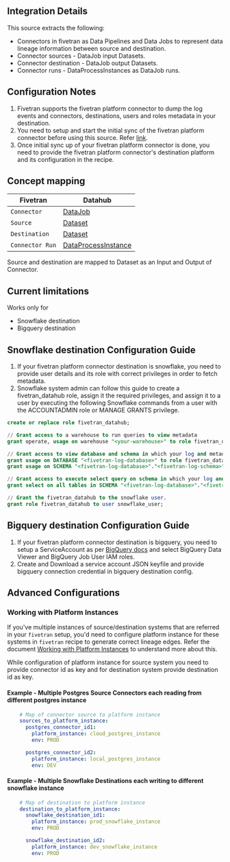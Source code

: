 ## Integration Details

This source extracts the following:

- Connectors in fivetran as Data Pipelines and Data Jobs to represent data lineage information between source and destination.
- Connector sources - DataJob input Datasets.
- Connector destination - DataJob output Datasets.
- Connector runs - DataProcessInstances as DataJob runs.

## Configuration Notes

1. Fivetran supports the fivetran platform connector to dump the log events and connectors, destinations, users and roles metadata in your destination.
2. You need to setup and start the initial sync of the fivetran platform connector before using this source. Refer [link](https://fivetran.com/docs/logs/fivetran-platform/setup-guide).
3. Once initial sync up of your fivetran platform connector is done, you need to provide the fivetran platform connector's destination platform and its configuration in the recipe.

## Concept mapping 

| Fivetran		   | Datahub												    |
|--------------------------|--------------------------------------------------------------------------------------------------------|
| `Connector`              | [DataJob](https://datahubproject.io/docs/generated/metamodel/entities/datajob/)       	            |
| `Source`                 | [Dataset](https://datahubproject.io/docs/generated/metamodel/entities/dataset/)                        |
| `Destination`            | [Dataset](https://datahubproject.io/docs/generated/metamodel/entities/dataset/)                        |
| `Connector Run`          | [DataProcessInstance](https://datahubproject.io/docs/generated/metamodel/entities/dataprocessinstance) |

Source and destination are mapped to Dataset as an Input and Output of Connector.

## Current limitations

Works only for

- Snowflake destination
- Bigquery destination

## Snowflake destination Configuration Guide
1. If your fivetran platform connector destination is snowflake, you need to provide user details and its role with correct privileges in order to fetch metadata.
2. Snowflake system admin can follow this guide to create a fivetran_datahub role, assign it the required privileges, and assign it to a user by executing the following Snowflake commands from a user with the ACCOUNTADMIN role or MANAGE GRANTS privilege.

```sql
create or replace role fivetran_datahub;

// Grant access to a warehouse to run queries to view metadata
grant operate, usage on warehouse "<your-warehouse>" to role fivetran_datahub;

// Grant access to view database and schema in which your log and metadata tables exist
grant usage on DATABASE "<fivetran-log-database>" to role fivetran_datahub;
grant usage on SCHEMA "<fivetran-log-database>"."<fivetran-log-schema>" to role fivetran_datahub;

// Grant access to execute select query on schema in which your log and metadata tables exist
grant select on all tables in SCHEMA "<fivetran-log-database>"."<fivetran-log-schema>" to role fivetran_datahub;

// Grant the fivetran_datahub to the snowflake user.
grant role fivetran_datahub to user snowflake_user;
```

## Bigquery destination Configuration Guide
1. If your fivetran platform connector destination is bigquery, you need to setup a ServiceAccount as per [BigQuery docs](https://cloud.google.com/iam/docs/creating-managing-service-accounts#iam-service-accounts-create-console) and select BigQuery Data Viewer and BigQuery Job User IAM roles. 
2. Create and Download a service account JSON keyfile and provide bigquery connection credential in bigquery destination config.

## Advanced Configurations

### Working with Platform Instances
If you've multiple instances of source/destination systems that are referred in your `fivetran` setup, you'd need to configure platform instance for these systems in `fivetran` recipe to generate correct lineage edges. Refer the document [Working with Platform Instances](https://datahubproject.io/docs/platform-instances) to understand more about this.

While configuration of platform instance for source system you need to provide connector id as key and for destination system provide destination id as key.

#### Example - Multiple Postgres Source Connectors each reading from different postgres instance
```yml
    # Map of connector source to platform instance
    sources_to_platform_instance:
      postgres_connector_id1: 
        platform_instance: cloud_postgres_instance
        env: PROD

      postgres_connector_id2:
        platform_instance: local_postgres_instance
        env: DEV
```

#### Example - Multiple Snowflake Destinations each writing to different snowflake instance
```yml
    # Map of destination to platform instance
    destination_to_platform_instance:
      snowflake_destination_id1: 
        platform_instance: prod_snowflake_instance
        env: PROD

      snowflake_destination_id2:
        platform_instance: dev_snowflake_instance
        env: PROD
```



